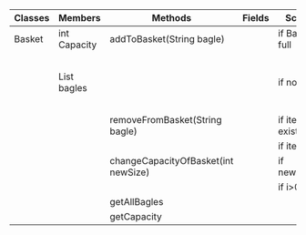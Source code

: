 | Classes | Members             | Methods                             | Fields | Scenario          | Output                           |
|---------|---------------------|-------------------------------------|--------|-------------------|----------------------------------|
| Basket  | int Capacity        | addToBasket(String bagle)           |        | if Basket if full | error                            |
|         | List<String> bagles |                                     |        | if not            | space left in basket is capacity |
|         |                     | removeFromBasket(String bagle)      |        | if item not exist | error                            |
|         |                     |                                     |        | if item exist     |                                  |
|         |                     | changeCapacityOfBasket(int newSize) |        | if newSize<=0     | error                            |
|         |                     |                                     |        | if i>0            | int                              |
|         |                     | getAllBagles                        |        |                   | List<String>                     |
|         |                     | getCapacity                         |        |                   | int                              |

